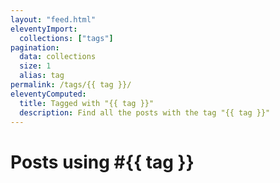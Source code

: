 ```yaml
---
layout: "feed.html"
eleventyImport:
  collections: ["tags"]
pagination:
  data: collections
  size: 1
  alias: tag
permalink: /tags/{{ tag }}/
eleventyComputed:
  title: Tagged with "{{ tag }}"
  description: Find all the posts with the tag "{{ tag }}"
---
```


# Posts using <span class="tag bg-base-300 hover:bg-primary rounded-xl py-1 px-3">#{{ tag }}</span>
